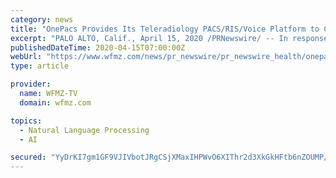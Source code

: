 ```yaml
---
category: news
title: "OnePacs Provides Its Teleradiology PACS/RIS/Voice Platform to California COVID Specialty Hospital"
excerpt: "PALO ALTO, Calif., April 15, 2020 /PRNewswire/ -- In response to the COVID-19 pandemic, OnePacs is providing its PACS/RIS-reporting platform, with voice recognition, to the California State Department"
publishedDateTime: 2020-04-15T07:00:00Z
webUrl: "https://www.wfmz.com/news/pr_newswire/pr_newswire_health/onepacs-provides-its-teleradiology-pacs-ris-voice-platform-to-california-covid-specialty-hospital/article_8d979ba3-96bf-5f3d-b470-36603f52a9e5.html"
type: article

provider:
  name: WFMZ-TV
  domain: wfmz.com

topics:
  - Natural Language Processing
  - AI

secured: "YyDrKI7gm1GF9VJIVbotJRgCSjXMaxIHPWvO6XIThr2d3XkGkHFtb6nZOUMP/roldslXxTQZejTjN43Su20W71ekyOBGyfJ4UvKvulMegXdC4BQdEy4hxUk6Py7BrmpWi4kUeH1E3xpxNEbwAz4arf1y53FCArjiRUvcuQbUpZFmk9ivwEV+oxcTOJsnjW7OJX1JOr12CXbn3mKtl2FqW3Gx5mzE3z/fvgAvRtdMhF2Fsp/kzX3Cv8oJCTSzPNia///zpuvL8cscjopaEpSwxK4giZ1D8gwxzwr3YMvX3lp5LzXANvKaa1lbza8mIhAQ;E0mNTVe3Ick6UVUcUwfF2w=="
---
```


